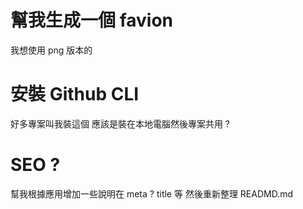 # 幫我生成一個 favion
我想使用 png 版本的

# 安裝 Github CLI
好多專案叫我裝這個
應該是裝在本地電腦然後專案共用 ?

# SEO ?
幫我根據應用增加一些說明在 meta ? title 等
然後重新整理 READMD.md